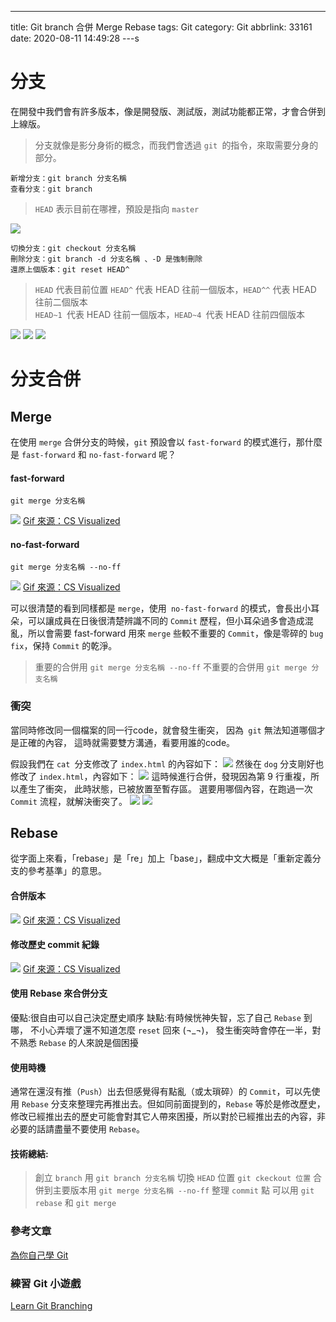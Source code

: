 ---
title: Git branch 合併 Merge Rebase
tags: Git
category: Git
abbrlink: 33161
date: 2020-08-11 14:49:28
---s
# 分支
在開發中我們會有許多版本，像是開發版、測試版，測試功能都正常，才會合併到上線版。
> 分支就像是影分身術的概念，而我們會透過 `git `的指令，來取需要分身的部分。 
```
新增分支：git branch 分支名稱
查看分支：git branch 
```
> `HEAD` 表示目前在哪裡，預設是指向 `master`

![](/images/git02/git1.png)
```
切換分支：git checkout 分支名稱
刪除分支：git branch -d 分支名稱 、-D 是強制刪除
還原上個版本：git reset HEAD^
```
> `HEAD` 代表目前位置 
> `HEAD^` 代表 HEAD 往前一個版本，`HEAD^^` 代表 HEAD 往前二個版本  
> `HEAD~1 `代表 HEAD 往前一個版本，`HEAD~4 `代表 HEAD 往前四個版本 
 
![](/images/git02/git2.png)
![](/images/git02/git3.png)
![](/images/git02/git4.png)
# 分支合併
## Merge
在使用 `merge` 合併分支的時候，`git` 預設會以 `fast-forward` 的模式進行，那什麼是 `fast-forward` 和 `no-fast-forward` 呢？
#### fast-forward
```
git merge 分支名稱
```
![](https://www.maxlist.xyz/wp-content/uploads/2020/05/merge_fast_foard.gif)
[Gif 來源：CS Visualized](https://dev.to/lydiahallie/cs-visualized-useful-git-commands-37p1#merge)
#### no-fast-forward
```
git merge 分支名稱 --no-ff
```
![](https://www.maxlist.xyz/wp-content/uploads/2020/05/merge_no_fast_forward.gif)
[Gif 來源：CS Visualized](https://dev.to/lydiahallie/cs-visualized-useful-git-commands-37p1#merge)

可以很清楚的看到同樣都是 `merge`，使用` no-fast-forward` 的模式，會長出小耳朵，可以讓成員在日後很清楚辨識不同的 `Commit` 歷程，但小耳朵過多會造成混亂，所以會需要 fast-forward 用來 `merge` 些較不重要的 `Commit`，像是零碎的 `bug fix`，保持 `Commit` 的乾淨。
> 重要的合併用 `git merge 分支名稱 --no-ff`
> 不重要的合併用 `git merge 分支名稱`
### 衝突
當同時修改同一個檔案的同一行code，就會發生衝突，
因為` git` 無法知道哪個才是正確的內容，
這時就需要雙方溝通，看要用誰的code。

假設我們在 `cat `分支修改了 `index.html` 的內容如下：
![](/images/git02/git5.png)
然後在 `dog` 分支剛好也修改了 `index.html`，內容如下：
![](/images/git02/git6.png)
這時候進行合併，發現因為第 9 行重複，所以產生了衝突，
此時狀態，已被放置至暫存區。
選要用哪個內容，在跑過一次 `Commit` 流程，就解決衝突了。
![](/images/git02/git7.png)
![](/images/git02/git8.png)
## Rebase
從字面上來看，「rebase」是「re」加上「base」，翻成中文大概是「重新定義分支的參考基準」的意思。

#### 合併版本
![](https://www.maxlist.xyz/wp-content/uploads/2020/05/git_rebase.gif)
[Gif 來源：CS Visualized](https://dev.to/lydiahallie/cs-visualized-useful-git-commands-37p1#merge)
#### 修改歷史 commit 紀錄
![](https://www.maxlist.xyz/wp-content/uploads/2020/05/git_rebase_i.gif)
[Gif 來源：CS Visualized](https://dev.to/lydiahallie/cs-visualized-useful-git-commands-37p1#merge)

#### 使用 Rebase 來合併分支
優點:很自由可以自己決定歷史順序
缺點:有時候恍神失智，忘了自己 `Rebase` 到哪，
不小心弄壞了還不知道怎麼 `reset` 回來 (¬_¬)，
發生衝突時會停在一半，對不熟悉 `Rebase` 的人來說是個困擾
#### 使用時機
通常在還沒有推（`Push`）出去但感覺得有點亂（或太瑣碎）的 `Commit`，可以先使用 `Rebase` 分支來整理完再推出去。但如同前面提到的，`Rebase` 等於是修改歷史，修改已經推出去的歷史可能會對其它人帶來困擾，所以對於已經推出去的內容，非必要的話請盡量不要使用 `Rebase`。
#### 技術總結:
> 創立 `branch` 用 `git branch 分支名稱`
> 切換 `HEAD` 位置 `git ckeckout 位置`
> 合併到主要版本用 `git merge 分支名稱 --no-ff`
> 整理 `commit` 點 可以用 `git rebase` 和 `git merge`

### 參考文章
[為你自己學 Git](https://gitbook.tw/)
### 練習 Git 小遊戲
[Learn Git Branching](https://learngitbranching.js.org/?locale=zh_TW)


